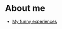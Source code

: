 # About me

- [My funny experiences](https://remifabas.github.io/thoughts/introduction/introduction.html)
